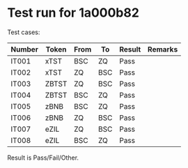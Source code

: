 # Test run for 1a000b82


Test cases:

| Number | Token | From | To  | Result | Remarks |
|--------|-------|------|-----|--------|---------|
| IT001  | xTST  | BSC  | ZQ  |  Pass  |         |
| IT002  | xTST  | ZQ   | BSC |  Pass  |         |
| IT003  | ZBTST | ZQ   | BSC |  Pass  |         |
| IT004  | ZBTST | BSC  | ZQ  |  Pass  |         |
| IT005  | zBNB  | BSC  | ZQ  |  Pass  |         |
| IT006  | zBNB  | ZQ   | BSC |  Pass  |         |
| IT007  | eZIL  | ZQ   | BSC |  Pass  |         |
| IT008  | eZIL  | BSC  | ZQ  |  Pass  |         |


Result is Pass/Fail/Other.
